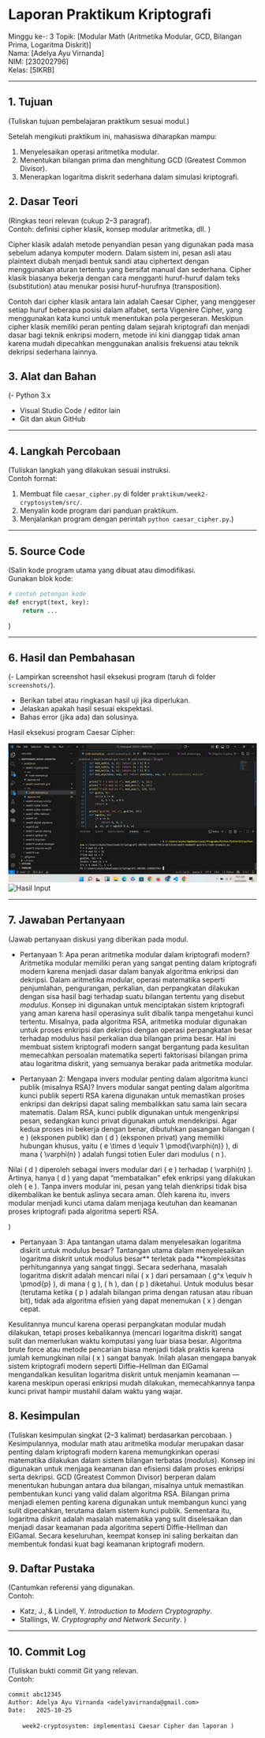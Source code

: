 # Laporan Praktikum Kriptografi
Minggu ke-: 3
Topik: [Modular Math (Aritmetika Modular, GCD, Bilangan Prima, Logaritma Diskrit)]  
Nama: [Adelya Ayu Virnanda]  
NIM: [230202796]  
Kelas: [5IKRB]  

---

## 1. Tujuan
(Tuliskan tujuan pembelajaran praktikum sesuai modul.)

Setelah mengikuti praktikum ini, mahasiswa diharapkan mampu:

1. Menyelesaikan operasi aritmetika modular.
2. Menentukan bilangan prima dan menghitung GCD (Greatest Common Divisor).
3. Menerapkan logaritma diskrit sederhana dalam simulasi kriptografi.

## 2. Dasar Teori
(Ringkas teori relevan (cukup 2–3 paragraf).  
Contoh: definisi cipher klasik, konsep modular aritmetika, dll.  )

Cipher klasik adalah metode penyandian pesan yang digunakan pada masa sebelum adanya komputer modern. Dalam sistem ini, pesan asli atau plaintext diubah menjadi bentuk sandi atau ciphertext dengan menggunakan aturan tertentu yang bersifat manual dan sederhana. Cipher klasik biasanya bekerja dengan cara mengganti huruf-huruf dalam teks (substitution) atau menukar posisi huruf-hurufnya (transposition). 

Contoh dari cipher klasik antara lain adalah Caesar Cipher, yang menggeser setiap huruf beberapa posisi dalam alfabet, serta Vigenère Cipher, yang menggunakan kata kunci untuk menentukan pola pergeseran. Meskipun cipher klasik memiliki peran penting dalam sejarah kriptografi dan menjadi dasar bagi teknik enkripsi modern, metode ini kini dianggap tidak aman karena mudah dipecahkan menggunakan analisis frekuensi atau teknik dekripsi sederhana lainnya.


## 3. Alat dan Bahan
(- Python 3.x  
- Visual Studio Code / editor lain  
- Git dan akun GitHub  

---

## 4. Langkah Percobaan
(Tuliskan langkah yang dilakukan sesuai instruksi.  
Contoh format:
1. Membuat file `caesar_cipher.py` di folder `praktikum/week2-cryptosystem/src/`.
2. Menyalin kode program dari panduan praktikum.
3. Menjalankan program dengan perintah `python caesar_cipher.py`.)

---

## 5. Source Code
(Salin kode program utama yang dibuat atau dimodifikasi.  
Gunakan blok kode:

```python
# contoh potongan kode
def encrypt(text, key):
    return ...
```
)

---

## 6. Hasil dan Pembahasan
(- Lampirkan screenshot hasil eksekusi program (taruh di folder `screenshots/`).  
- Berikan tabel atau ringkasan hasil uji jika diperlukan.  
- Jelaskan apakah hasil sesuai ekspektasi.  
- Bahas error (jika ada) dan solusinya. 

Hasil eksekusi program Caesar Cipher:

![Hasil Eksekusi](Screenshots/Eksekusi.png)
![Hasil Input](screenshots/hasil_eksekusi.jpg)


---

## 7. Jawaban Pertanyaan
(Jawab pertanyaan diskusi yang diberikan pada modul.  
- Pertanyaan 1: Apa peran aritmetika modular dalam kriptografi modern?
Aritmetika modular memiliki peran yang sangat penting dalam kriptografi modern karena menjadi dasar dalam banyak algoritma enkripsi dan dekripsi. Dalam aritmetika modular, operasi matematika seperti penjumlahan, pengurangan, perkalian, dan perpangkatan dilakukan dengan sisa hasil bagi terhadap suatu bilangan tertentu yang disebut *modulus*. Konsep ini digunakan untuk menciptakan sistem kriptografi yang aman karena hasil operasinya sulit dibalik tanpa mengetahui kunci tertentu. Misalnya, pada algoritma RSA, aritmetika modular digunakan untuk proses enkripsi dan dekripsi dengan operasi perpangkatan besar terhadap modulus hasil perkalian dua bilangan prima besar. Hal ini membuat sistem kriptografi modern sangat bergantung pada kesulitan memecahkan persoalan matematika seperti faktorisasi bilangan prima atau logaritma diskrit, yang semuanya berakar pada aritmetika modular.


- Pertanyaan 2: Mengapa invers modular penting dalam algoritma kunci publik (misalnya RSA)?
Invers modular sangat penting dalam algoritma kunci publik seperti RSA karena digunakan untuk memastikan proses enkripsi dan dekripsi dapat saling membalikkan satu sama lain secara matematis. Dalam RSA, kunci publik digunakan untuk mengenkripsi pesan, sedangkan kunci privat digunakan untuk mendekripsi. Agar kedua proses ini bekerja dengan benar, dibutuhkan pasangan bilangan ( e ) (eksponen publik) dan ( d ) (eksponen privat) yang memiliki hubungan khusus, yaitu ( e \times d \equiv 1 \pmod{\varphi(n)} ), di mana ( \varphi(n) ) adalah fungsi totien Euler dari modulus ( n ).

Nilai ( d ) diperoleh sebagai invers modular dari ( e ) terhadap ( \varphi(n) ). Artinya, hanya ( d ) yang dapat “membatalkan” efek enkripsi yang dilakukan oleh ( e ). Tanpa invers modular ini, pesan yang telah dienkripsi tidak bisa dikembalikan ke bentuk aslinya secara aman. Oleh karena itu, invers modular menjadi kunci utama dalam menjaga keutuhan dan keamanan proses kriptografi pada algoritma seperti RSA.

)
- Pertanyaan 3: Apa tantangan utama dalam menyelesaikan logaritma diskrit untuk modulus besar?
Tantangan utama dalam menyelesaikan logaritma diskrit untuk modulus besar** terletak pada **kompleksitas perhitungannya yang sangat tinggi. Secara sederhana, masalah logaritma diskrit adalah mencari nilai ( x ) dari persamaan ( g^x \equiv h \pmod{p} ), di mana ( g ), ( h ), dan ( p ) diketahui. Untuk modulus besar (terutama ketika ( p ) adalah bilangan prima dengan ratusan atau ribuan bit), tidak ada algoritma efisien yang dapat menemukan ( x ) dengan cepat.

Kesulitannya muncul karena operasi perpangkatan modular mudah dilakukan, tetapi proses kebalikannya (mencari logaritma diskrit) sangat sulit dan memerlukan waktu komputasi yang luar biasa besar. Algoritma brute force atau metode pencarian biasa menjadi tidak praktis karena jumlah kemungkinan nilai ( x ) sangat banyak. Inilah alasan mengapa banyak sistem kriptografi modern seperti Diffie–Hellman dan ElGamal mengandalkan kesulitan logaritma diskrit untuk menjamin keamanan — karena meskipun operasi enkripsi mudah dilakukan, memecahkannya tanpa kunci privat hampir mustahil dalam waktu yang wajar.


## 8. Kesimpulan
(Tuliskan kesimpulan singkat (2–3 kalimat) berdasarkan percobaan.  )
Kesimpulannya, modular math atau aritmetika modular merupakan dasar penting dalam kriptografi modern karena memungkinkan operasi matematika dilakukan dalam sistem bilangan terbatas (*modulus*). Konsep ini digunakan untuk menjaga keamanan dan efisiensi dalam proses enkripsi serta dekripsi. GCD (Greatest Common Divisor) berperan dalam menentukan hubungan antara dua bilangan, misalnya untuk memastikan pembentukan kunci yang valid dalam algoritma RSA. Bilangan prima menjadi elemen penting karena digunakan untuk membangun kunci yang sulit dipecahkan, terutama dalam sistem kunci publik. Sementara itu, logaritma diskrit adalah masalah matematika yang sulit diselesaikan dan menjadi dasar keamanan pada algoritma seperti Diffie-Hellman dan ElGamal. Secara keseluruhan, keempat konsep ini saling berkaitan dan membentuk fondasi kuat bagi keamanan kriptografi modern.


## 9. Daftar Pustaka
(Cantumkan referensi yang digunakan.  
Contoh:  
- Katz, J., & Lindell, Y. *Introduction to Modern Cryptography*.  
- Stallings, W. *Cryptography and Network Security*.  )

---

## 10. Commit Log
(Tuliskan bukti commit Git yang relevan.  
Contoh:
```
commit abc12345
Author: Adelya Ayu Virnanda <adelyavirnanda@gmail.com>
Date:   2025-10-25

    week2-cryptosystem: implementasi Caesar Cipher dan laporan )
```

